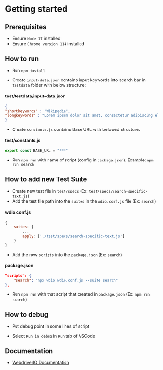 # Getting started

## Prerequisites

- Ensure `Node 17` installed
- Ensure `Chrome version 114` installed

## How to run

- Run `npm install`

- Create `input-data.json` contains input keywords into search bar in `testdata` folder with below structure:

#### test/testdata/input-data.json
```json
{
"shortkeywords" : "Wikipedia",
"longkeywords" : "Lorem ipsum dolor sit amet, consectetur adipiscing elit. Sed venenatis, purus bibendum dictum imperdiet, dui neque porttitor mi, sit amet congue eros ante vel magna. Nam quis hendrerit lacus. Vivamus eu ullamcorper erat. Quisque facilisis at magna at fringilla. Curabitur ultricies urna eros, in molestie urna elementum in. Suspendisse vitae iaculis justo, quis cursus nunc. Quisque vel enim in lectus facilisis rutrum. Fusce congue at tellus ut ultricies. Aenean vitae imperdiet lacus, in condimentum mi. Ut commodo dui lectus, vitae interdum ex consequat eu. Aliquam sit amet leo malesuada, blandit leo sit amet, tristique felis. Proin tempus gravida lectus, sed vehicula mauris rutrum at. Aliquam at blandit ex. Phasellus eget vulputate sapien. Nam et diam ante. Mauris iaculis nibh varius arcu maximus, nec cursus ex suscipit. Sed tortor lectus, suscipit cursus finibus interdum, sollicitudin ut augue. Donec justo nisl, mollis id nulla accumsan, consequat mollis diam. Morbi dapibus quam vel fringilla cursus. Fusce varius, dolor id tempor pharetra, sapien sem sagittis leo, condimentum egestas arcu neque vulputate elit. Phasellus sed pulvinar metus. Nunc ultrices volutpat felis id pretium. Quisque id purus urna. Nulla facilisi. Sed in dui eu dui tempor luctus in nec metus."
}
```
- Create `constants.js` contains Base URL with belowed structure:
#### test/constants.js
```js
export const BASE_URL = "***"
```
- Run `npm run` with name of script (config in `package.json`). Example: `npm run search`

## How to add new Test Suite
- Create new test file in `test/specs` (Ex: `test/specs/search-specific-text.js`)
- Add the test file path into the `suites` in the `wdio.conf.js` file (Ex: `search`)

#### wdio.conf.js
```js
{
    suites: {
        ...
        apply: ['./test/specs/search-specific-text.js']
    }
}
```
- Add the new `scripts` into the `package.json` (Ex: `search`)

#### package.json
```json
"scripts": {
    "search": "npx wdio wdio.conf.js --suite search"
},
```

- Run `npm run` with that script that created in `package.json` (Ex: `npm run search`)

## How to debug

- Put debug point in some lines of script 

- Select `Run in debug` in `Run` tab of VSCode 

## Documentation

- [WebdriverIO Documentation](https://webdriver.io/docs/gettingstarted.html)
